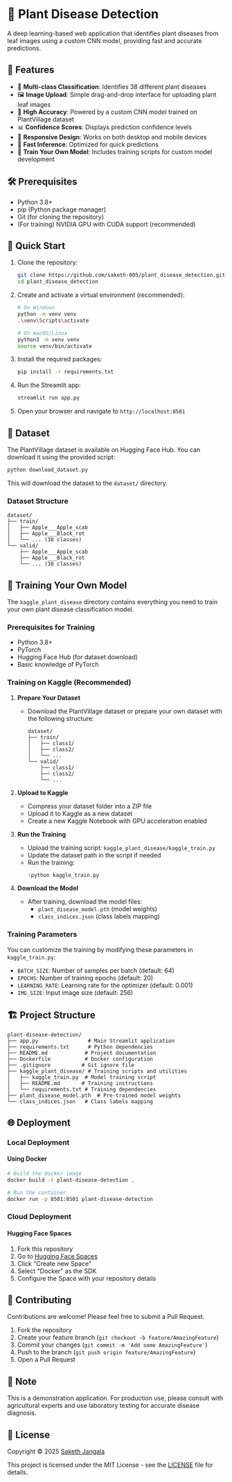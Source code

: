# 🌿 Plant Disease Detection

A deep learning-based web application that identifies plant diseases from leaf images using a custom CNN model, providing fast and accurate predictions.

## 🚀 Features

- 🌱 **Multi-class Classification**: Identifies 38 different plant diseases
- 🖼️ **Image Upload**: Simple drag-and-drop interface for uploading plant leaf images
- 🎯 **High Accuracy**: Powered by a custom CNN model trained on PlantVillage dataset
- 📊 **Confidence Scores**: Displays prediction confidence levels
- 📱 **Responsive Design**: Works on both desktop and mobile devices
- 🚀 **Fast Inference**: Optimized for quick predictions
- 🧠 **Train Your Own Model**: Includes training scripts for custom model development

## 🛠️ Prerequisites

- Python 3.8+
- pip (Python package manager)
- Git (for cloning the repository)
- (For training) NVIDIA GPU with CUDA support (recommended)

## 🚀 Quick Start

1. Clone the repository:
   ```bash
   git clone https://github.com/saketh-005/plant_disease_detection.git
   cd plant_disease_detection
   ```

2. Create and activate a virtual environment (recommended):
   ```bash
   # On Windows
   python -m venv venv
   .\venv\Scripts\activate
   
   # On macOS/Linux
   python3 -m venv venv
   source venv/bin/activate
   ```

3. Install the required packages:
   ```bash
   pip install -r requirements.txt
   ```

4. Run the Streamlit app:
   ```bash
   streamlit run app.py
   ```

5. Open your browser and navigate to `http://localhost:8501`

## 🌱 Dataset

The PlantVillage dataset is available on Hugging Face Hub. You can download it using the provided script:

```bash
python download_dataset.py
```

This will download the dataset to the `dataset/` directory.

### Dataset Structure

```
dataset/
├── train/
│   ├── Apple___Apple_scab
│   ├── Apple___Black_rot
│   └── ... (38 classes)
└── valid/
    ├── Apple___Apple_scab
    ├── Apple___Black_rot
    └── ... (38 classes)
```

## 🧠 Training Your Own Model

The `kaggle_plant_disease` directory contains everything you need to train your own plant disease classification model.

### Prerequisites for Training
- Python 3.8+
- PyTorch
- Hugging Face Hub (for dataset download)
- Basic knowledge of PyTorch

### Training on Kaggle (Recommended)

1. **Prepare Your Dataset**
   - Download the PlantVillage dataset or prepare your own dataset with the following structure:
     ```
     dataset/
     ├── train/
     │   ├── class1/
     │   ├── class2/
     │   └── ...
     └── valid/
         ├── class1/
         ├── class2/
         └── ...
     ```

2. **Upload to Kaggle**
   - Compress your dataset folder into a ZIP file
   - Upload it to Kaggle as a new dataset
   - Create a new Kaggle Notebook with GPU acceleration enabled

3. **Run the Training**
   - Upload the training script: `kaggle_plant_disease/kaggle_train.py`
   - Update the dataset path in the script if needed
   - Run the training:
     ```python
     !python kaggle_train.py
     ```

4. **Download the Model**
   - After training, download the model files:
     - `plant_disease_model.pth` (model weights)
     - `class_indices.json` (class labels mapping)

### Training Parameters
You can customize the training by modifying these parameters in `kaggle_train.py`:
- `BATCH_SIZE`: Number of samples per batch (default: 64)
- `EPOCHS`: Number of training epochs (default: 20)
- `LEARNING_RATE`: Learning rate for the optimizer (default: 0.001)
- `IMG_SIZE`: Input image size (default: 256)

## 🏗️ Project Structure

```
plant-disease-detection/
├── app.py                # Main Streamlit application
├── requirements.txt      # Python dependencies
├── README.md            # Project documentation
├── Dockerfile           # Docker configuration
├── .gitignore          # Git ignore file
├── kaggle_plant_disease/ # Training scripts and utilities
│   ├── kaggle_train.py  # Model training script
│   ├── README.md       # Training instructions
│   └── requirements.txt # Training dependencies
├── plant_disease_model.pth  # Pre-trained model weights
└── class_indices.json   # Class labels mapping
```

## 🌐 Deployment

### Local Deployment

#### Using Docker
```bash
# Build the Docker image
docker build -t plant-disease-detection .

# Run the container
docker run -p 8501:8501 plant-disease-detection
```

### Cloud Deployment

#### Hugging Face Spaces
1. Fork this repository
2. Go to [Hugging Face Spaces](https://huggingface.co/spaces)
3. Click "Create new Space"
4. Select "Docker" as the SDK
5. Configure the Space with your repository details

## 🤝 Contributing

Contributions are welcome! Please feel free to submit a Pull Request.

1. Fork the repository
2. Create your feature branch (`git checkout -b feature/AmazingFeature`)
3. Commit your changes (`git commit -m 'Add some AmazingFeature'`)
4. Push to the branch (`git push origin feature/AmazingFeature`)
5. Open a Pull Request

## 📝 Note

This is a demonstration application. For production use, please consult with agricultural experts and use laboratory testing for accurate disease diagnosis.

## 📄 License

Copyright © 2025 [Saketh Jangala](https://github.com/saketh-005)

This project is licensed under the MIT License - see the [LICENSE](LICENSE) file for details.
